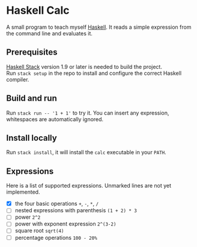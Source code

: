 # Haskell Calc

A small program to teach myself [Haskell](https://haskell.org). It reads a simple expression from the command line and evaluates it.  

## Prerequisites
[Haskell Stack](https://haskellstack.org) version 1.9 or later is needed to build the project.  
Run `stack setup` in the repo to install and configure the correct Haskell compiler.

## Build and run
Run `stack run -- '1 + 1'` to try it. You can insert any expression, whitespaces are automatically ignored.

## Install locally
Run `stack install`, it will install the `calc` executable in your `PATH`.

## Expressions
Here is a list of supported expressions. Unmarked lines are not yet implemented.
- [x] the four basic operations                 `+`, `-`, `*`, `/`
- [ ] nested expressions with parenthesis   `(1 + 2) * 3`
- [ ] power `2^2`
- [ ] power with exponent expression `2^(3-2)`
- [ ] square root `sqrt(4)`
- [ ] percentage operations `100 - 20%`
